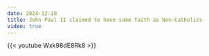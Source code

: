 ```yaml
---
date: 2024-12-19
title: John Paul II claimed to have same faith as Non-Catholics
video: true
---
```



{{< youtube Wxk98dE8Rk8 >}}
